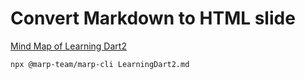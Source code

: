 # Convert Markdown to HTML slide

[Mind Map of Learning Dart2](https://github.com/eyasuyuki/LearningDart2/blob/master/mind_map/LearningDart2.png?raw=true)

```
npx @marp-team/marp-cli LearningDart2.md
```
